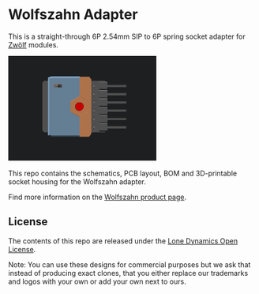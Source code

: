 # Wolfszahn Adapter

This is a straight-through 6P 2.54mm SIP to 6P spring socket adapter for [Zwölf](https://github.com/machdyne/zwolf) modules.

![Wolfszahn](https://github.com/machdyne/wolfszahn/blob/d93433dd146d99b5ae053b9facc684c07463c79d/wolfszahn.png)

This repo contains the schematics, PCB layout, BOM and 3D-printable socket housing for the Wolfszahn adapter.

Find more information on the [Wolfszahn product page](https://machdyne.com/product/zwolf-wolfszahn-adapter/).

## License

The contents of this repo are released under the [Lone Dynamics Open License](LICENSE.md).

Note: You can use these designs for commercial purposes but we ask that instead of producing exact clones, that you either replace our trademarks and logos with your own or add your own next to ours.
